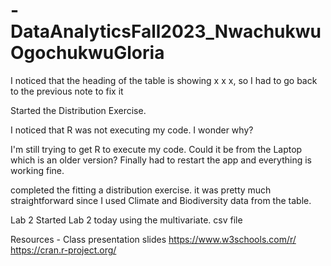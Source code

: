 # -DataAnalyticsFall2023_NwachukwuOgochukwuGloria

I noticed that the heading of the table is showing x x x, so I had to go back to the previous note to fix it

Started the Distribution Exercise.

I noticed that R was not executing my code. I wonder why?

I'm still trying to get R to execute my code. 
Could it be from the Laptop which is an older version?
Finally had to restart the app and everything is working fine.

completed the  fitting a distribution exercise. 
it was pretty much straightforward since I used Climate and Biodiversity data from the table.

Lab 2
Started Lab 2 today using the multivariate. csv file 




Resources - 
    Class presentation slides 
    https://www.w3schools.com/r/
    https://cran.r-project.org/
